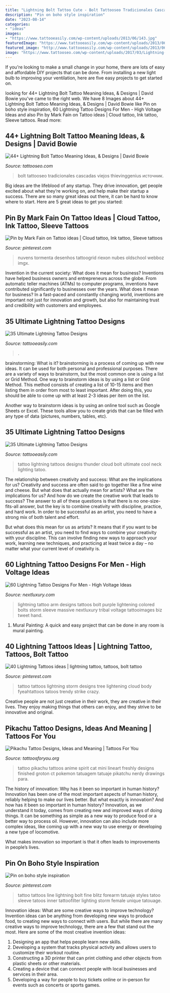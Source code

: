 ```yaml
---
title: "Lightning Bolt Tattoo Cute - Bolt Tattooseo Tradicionales Cascadas Viejos Thievinggenius источник"
description: "Pin on boho style inspiration"
date: "2023-08-14"
categories:
- "ideas"
images:
- "https://www.tattooeasily.com/wp-content/uploads/2013/06/143.jpg"
featuredImage: "https://www.tattooeasily.com/wp-content/uploads/2013/06/143.jpg"
featured_image: "http://www.tattooeasily.com/wp-content/uploads/2013/06/36.jpg"
image: "https://www.tattooseo.com/wp-content/uploads/2017/03/Lightning-Bolt-Tattoo-Meaning-16.jpg"
---
```



If you're looking to make a small change in your home, there are lots of easy and affordable DIY projects that can be done. From installing a new light bulb to improving your ventilation, here are five easy projects to get started on.

	

		
looking for 44+ Lightning Bolt Tattoo Meaning Ideas, &amp; Designs | David Bowie you've came to the right web. We have 8 Images about 44+ Lightning Bolt Tattoo Meaning Ideas, &amp; Designs | David Bowie like Pin on boho style inspiration, 60 Lightning Tattoo Designs For Men - High Voltage Ideas and also Pin by Mark Fain on Tattoo ideas | Cloud tattoo, Ink tattoo, Sleeve tattoos. Read more:
		
    
## 44+ Lightning Bolt Tattoo Meaning Ideas, &amp; Designs | David Bowie

<img loading=lazy src="https://www.tattooseo.com/wp-content/uploads/2017/03/Lightning-Bolt-Tattoo-Meaning-16.jpg" onerror="this.onerror=null;this.src='https://tse3.mm.bing.net/th?id=OIP.6C-T0iZznnLf-pWFdyWWeQAAAA&amp;pid=15.1';" alt="44+ Lightning Bolt Tattoo Meaning Ideas, &amp; Designs | David Bowie">

_Source: tattooseo.com_

>bolt tattooseo tradicionales cascadas viejos thievinggenius источник. 

	

Big ideas are the lifeblood of any startup. They drive innovation, get people excited about what they’re working on, and help make their startup a success. There are so many great ideas out there, it can be hard to know where to start. Here are 5 great ideas to get you started: 

    
## Pin By Mark Fain On Tattoo Ideas | Cloud Tattoo, Ink Tattoo, Sleeve Tattoos

<img loading=lazy src="https://i.pinimg.com/originals/75/5b/5a/755b5a378e0ff0ea0beec0ed9922be61.jpg" onerror="this.onerror=null;this.src='https://tse2.mm.bing.net/th?id=OIP.a50ykSxibvbkUfIuqDcFVwHaJQ&amp;pid=15.1';" alt="Pin by Mark Fain on Tattoo ideas | Cloud tattoo, Ink tattoo, Sleeve tattoos">

_Source: pinterest.com_

>nuvens tormenta desenhos tattoogrid riexon nubes oldschool webboz imgx. 

	

Invention in the current society: What does it mean for business?
Inventions have helped business owners and entrepreneurs across the globe. From automatic teller machines (ATMs) to computer programs, inventions have contributed significantly to businesses over the years. What does it mean for business? In a fast-paced and constantly changing world, inventions are important not just for innovation and growth, but also for maintaining trust and credibility with customers and employees.

    
## 35 Ultimate Lightning Tattoo Designs

<img loading=lazy src="https://www.tattooeasily.com/wp-content/uploads/2013/06/143.jpg" onerror="this.onerror=null;this.src='https://tse3.mm.bing.net/th?id=OIP.jVT8htW_RI46AQagEoTrngHaNK&amp;pid=15.1';" alt="35 Ultimate Lightning Tattoo Designs">

_Source: tattooeasily.com_

>. 

	

brainstorming: What is it?
brainstorming is a process of coming up with new ideas. It can be used for both personal and professional purposes. There are a variety of ways to brainstorm, but the most common one is using a list or Grid Method.
One way to brainstorm ideas is by using a list or Grid Method. This method consists of creating a list of 10-15 items and then listing them in order from most to least important. After doing this, you should be able to come up with at least 2-3 ideas per item on the list.

Another way to brainstorm ideas is by using an online tool such as Google Sheets or Excel. These tools allow you to create grids that can be filled with any type of data (pictures, numbers, tables, etc).

    
## 35 Ultimate Lightning Tattoo Designs

<img loading=lazy src="http://www.tattooeasily.com/wp-content/uploads/2013/06/36.jpg" onerror="this.onerror=null;this.src='https://tse2.mm.bing.net/th?id=OIP.cweKWD0QoySF1VVAW46z6wHaJ3&amp;pid=15.1';" alt="35 Ultimate Lightning Tattoo Designs">

_Source: tattooeasily.com_

>tattoo lightning tattoos designs thunder cloud bolt ultimate cool neck lighting tatoo. 

	

The relationship between creativity and success: What are the implications for us?
Creativity and success are often said to go together like a fine wine and cheese. But what does that actually mean for artists? What are the implications for us? And how do we create the creative work that leads to success?
The answer to all of these questions is that there is no one-size-fits-all answer, but the key is to combine creativity with discipline, practice, and hard work. In order to be successful as an artist, you need to have a strong mix of both talent and effort.

But what does this mean for us as artists? It means that if you want to be successful as an artist, you need to find ways to combine your creativity with your discipline. This can involve finding new ways to approach your work, learning new techniques, and practicing at least twice a day – no matter what your current level of creativity is.

    
## 60 Lightning Tattoo Designs For Men - High Voltage Ideas

<img loading=lazy src="http://nextluxury.com/wp-content/uploads/purple-and-red-lightning-bolts-tattoos-for-men.jpg" onerror="this.onerror=null;this.src='https://tse4.mm.bing.net/th?id=OIP.pT30gqQahYlfNjywUVyR4AHaGl&amp;pid=15.1';" alt="60 Lightning Tattoo Designs For Men - High Voltage Ideas">

_Source: nextluxury.com_

>lightning tattoo arm designs tattoos bolt purple lightening colored bolts storm sleeve massive nextluxury tribal voltage tattooimages biz tweet hand. 

	

1. Mural Painting: A quick and easy project that can be done in any room is mural painting.

    
## 40 Lightning Tattoos Ideas | Lightning Tattoo, Tattoos, Bolt Tattoo

<img loading=lazy src="https://i.pinimg.com/236x/21/ba/21/21ba21e9bdc12558419655bbb7c173dc--lightening-tattoo-crazy-tattoos.jpg" onerror="this.onerror=null;this.src='https://tse3.mm.bing.net/th?id=OIP.TbN7YtK4DbVP_wdM-wCYkAHaQ4&amp;pid=15.1';" alt="40 Lightning Tattoos ideas | lightning tattoo, tattoos, bolt tattoo">

_Source: pinterest.com_

>tattoo tattoos lightning storm designs tree lightening cloud body fyeahtattoos tatoos trendy strike crazy. 

	

Creative people are not just creative in their work, they are creative in their lives. They enjoy making things that others can enjoy, and they strive to be innovative and original.

    
## Pikachu Tattoo Designs, Ideas And Meaning | Tattoos For You

<img loading=lazy src="https://www.tattoosforyou.org/wp-content/uploads/2017/07/Pikachu-Tattoo-Photos.jpg" onerror="this.onerror=null;this.src='https://tse1.mm.bing.net/th?id=OIP.soKUvuyztSB-7LeZUz934AHaJm&amp;pid=15.1';" alt="Pikachu Tattoo Designs, Ideas and Meaning | Tattoos For You">

_Source: tattoosforyou.org_

>tattoo pikachu tattoos anime spirit cat mini lineart freshly designs finished groton ct pokemon tatuagem tatuaje pikatchu nerdy drawings para. 

	

The history of innovation: Why has it been so important in human history?
Innovation has been one of the most important aspects of human history, reliably helping to make our lives better. But what exactly is innovation? And how has it been so important in human history?
Innovation, as we understand it today, comes from creating new and improved ways of doing things. It can be something as simple as a new way to produce food or a better way to process oil. However, innovation can also include more complex ideas, like coming up with a new way to use energy or developing a new type of locomotive.

What makes innovation so important is that it often leads to improvements in people’s lives.

    
## Pin On Boho Style Inspiration

<img loading=lazy src="https://i.pinimg.com/736x/65/96/38/6596385dd7380fcbace11f8590afc261.jpg" onerror="this.onerror=null;this.src='https://tse4.mm.bing.net/th?id=OIP.tpIkdMlZth53ykzljiuTJwHaJ3&amp;pid=15.1';" alt="Pin on boho style inspiration">

_Source: pinterest.com_

>tattoo tattoos line lightning bolt fine blitz forearm tatuaje styles tatoo sleeve tatoos inner tattoofilter lighting storm female unique tatouage. 

	

Innovation ideas: What are some creative ways to improve technology?
Invention ideas can be anything from developing new ways to produce food, to creating new ways to connect with users. But while there are many creative ways to improve technology, there are a few that stand out the most. Here are some of the most creative invention ideas:
1. Designing an app that helps people learn new skills.
2. Developing a system that tracks physical activity and allows users to customize their workout routine.
3. Constructing a 3D printer that can print clothing and other objects from plastic sheets or other materials.
4. Creating a device that can connect people with local businesses and services in their area.
5. Developing a way for people to buy tickets online or in-person for events such as concerts or sports games.

